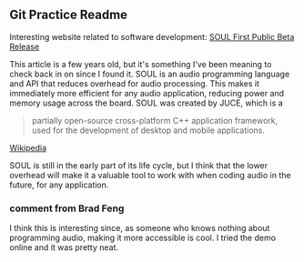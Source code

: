 ## Git Practice Readme
Interesting website related to software development: [SOUL First Public Beta Release](https://juce.com/discover/stories/soul-first-public-beta-release)

This article is a few years old, but it's something I've been meaning to check back in on since I found it. SOUL is an audio programming language and API that reduces overhead for audio processing. This makes it immediately more efficient for any audio application, reducing power and memory usage across the board. SOUL was created by JUCE, which is a 
>  partially open-source cross-platform C++ application framework, used for the development of desktop and mobile applications.

[Wikipedia](https://www.google.com/url?sa=t&rct=j&q=&esrc=s&source=web&cd=&cad=rja&uact=8&ved=2ahUKEwiNoqH26ef1AhVPjIkEHYZECg8QmhN6BAgdEAI&url=https%3A%2F%2Fen.wikipedia.org%2Fwiki%2FJUCE&usg=AOvVaw1qppdcuIPOoBnKup2sTrp5)

SOUL is still in the early part of its life cycle, but I think that the lower overhead will make it a valuable tool to work with when coding audio in the future, for any application.


### comment from Brad Feng

I think this is interesting since, as someone who knows nothing about programming audio, making it more accessible is cool. I tried the demo online and it was pretty neat.